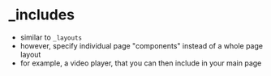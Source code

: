 # _includes

- similar to `_layouts`
- however, specify individual page "components" instead of a whole page layout
- for example, a video player, that you can then include in your main page